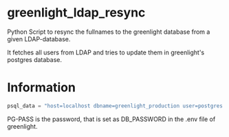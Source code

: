 # greenlight_ldap_resync
Python Script to resync the fullnames to the greenlight database from a given LDAP-database.

It fetches all users from LDAP and tries to update them in greenlight's postgres database.


# Information

```python
psql_data = "host=localhost dbname=greenlight_production user=postgres password=PG-PASS" 
```

PG-PASS is the password, that is set as DB_PASSWORD in the .env file of greenlight.
